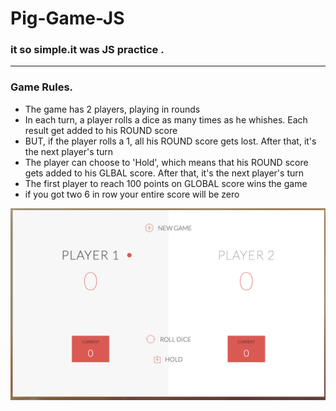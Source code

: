 # Pig-Game-JS
### it so simple.it was JS practice .

------------------
### Game Rules.
* The game has 2 players, playing in rounds
* In each turn, a player rolls a dice as many times as he whishes. Each result get added to his ROUND score
* BUT, if the player rolls a 1, all his ROUND score gets lost. After that, it's the next player's turn
* The player can choose to 'Hold', which means that his ROUND score gets added to his GLBAL score. After that, it's the next     player's turn
* The first player to reach 100 points on GLOBAL score wins the game
* if you got two 6 in row your entire score will be zero


![Game](game.png)
